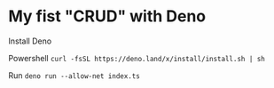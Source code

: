 # My fist "CRUD" with Deno

Install Deno

Powershell
```curl -fsSL https://deno.land/x/install/install.sh | sh```

Run
```deno run --allow-net index.ts```